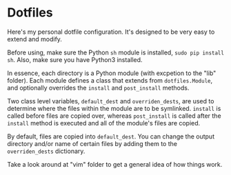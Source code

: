 # Dotfiles
Here's my personal dotfile configuration.  It's designed to be very easy to extend and modify.


Before using, make sure the Python `sh` module is installed, `sudo pip install sh`.  Also, make sure you have Python3 installed.

In essence, each directory is a Python module (with excpetion to the "lib" folder).
Each module defines a class that extends from `dotfiles.Module`, and optionally overrides the `install` and `post_install` methods.

Two class level variables, `default_dest` and `overriden_dests`, are used to determine where the files within the module are to be symlinked.
`install` is called before files are copied over, whereas `post_install` is called after the `install` method is executed and all of the module's files are copied.

By default, files are copied into `default_dest`.  You can change the output directory and/or name of certain files by adding them to the `overriden_dests` dictionary.

Take a look around at "vim" folder to get a general idea of how things work.
